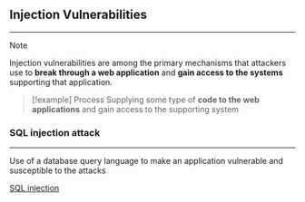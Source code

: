 ## Injection Vulnerabilities
---
>[!note]
>Injection vulnerabilities are among the primary mechanisms that attackers use to **break through a web application** and **gain access to the systems** supporting that application.

>[!example] Process
> Supplying some type of **code to the web applications** and gain access to the supporting system 

### SQL injection attack 
---
Use of a database query language to make an application vulnerable and susceptible to the attacks 

[SQL injection](../concepts/SQL%20injection.md)